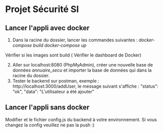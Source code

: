 # Projet Sécurité SI

## Lancer l'appli avec docker 

1. Dans la racine du dossier, lancer les commandes suivantes : 
  *docker-compose build*
  *docker-compose up* 
  
  Vérifier si les images sont build ( Vérifier le dashboard de Docker) 
  
2. Aller sur localhost:8080 (PhpMyAdmin), créer une nouvelle base de données *annuaire_secu* et importer la base de données qui dans la racine du dossier. 
3. Tester le backend sur postman, exemple : http://localhost:3000/addUser, le message suivant s'affiche : 
     "status": "ok",
    "data": "L'utilisateur a été ajouter"
    
    
## Lancer l'appli sans docker 

Modifier  et le fichier config.js du backend à votre environnement. Si vous changez la config veuillez ne pas la push :) 
